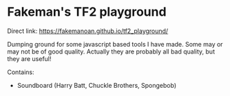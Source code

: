 # Fakeman's TF2 playground

Direct link: https://fakemanoan.github.io/tf2_playground/  

Dumping ground for some javascript based tools I have made. Some may or may not be of good quality. Actually they are probably all bad quality, but they are useful!

Contains:
- Soundboard (Harry Batt, Chuckle Brothers, Spongebob)

  
